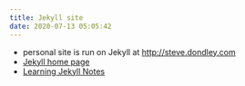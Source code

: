 ```yaml
---
title: Jekyll site
date: 2020-07-13 05:05:42
---
```



* personal site is run on Jekyll at http://steve.dondley.com
* [Jekyll home page](https://jekyllrb.com)
* [Learning Jekyll Notes](/Learning-Jekyll-Notes)
